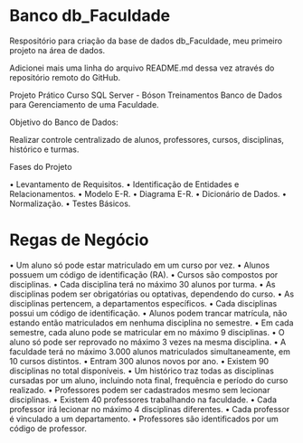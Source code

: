 # Banco db_Faculdade

Respositório para criação da base de dados db_Faculdade, meu primeiro projeto na área de dados.

Adicionei mais uma linha do arquivo README.md dessa vez através do repositório remoto do GitHub.

Projeto Prático Curso SQL Server - Bóson Treinamentos
Banco de Dados para Gerenciamento de uma Faculdade.

Objetivo do Banco de Dados:

Realizar controle centralizado de alunos, professores, cursos, disciplinas, histórico e turmas.

Fases do Projeto

•	Levantamento de Requisitos.
•	Identificação de Entidades e Relacionamentos.
•	Modelo E-R.
•	Diagrama E-R.
•	Dicionário de Dados.
•	Normalização.
•	Testes Básicos.

# Regas de Negócio

•	Um aluno só pode estar matriculado em um curso por vez.
•	Alunos possuem um código de identificação (RA).
•	Cursos são compostos por disciplinas.
•	Cada disciplina terá no máximo 30 alunos por turma.
•	As disciplinas podem ser obrigatórias ou optativas, dependendo do curso.
•	As disciplinas pertencem, a departamentos específicos.
•	Cada disciplinas possui um código de identificação.
•	Alunos podem trancar matrícula, não estando então matriculados em nenhuma disciplina no semestre.
•	Em cada semestre, cada aluno pode se matricular em no máximo 9 disciplinas.
•	O aluno só pode ser reprovado no máximo 3 vezes na mesma disciplina.
•	A faculdade terá no máximo 3.000 alunos matriculados simultaneamente, em 10 cursos distintos.
•	Entram 300 alunos novos por ano.
•	Existem 90 disciplinas no total disponíveis.
•	Um histórico traz todas as disciplinas cursadas por um aluno, incluindo nota final, frequência e período do curso realizado.
•	Professores podem ser cadastrados mesmo sem lecionar disciplinas.
•	Existem 40 professores trabalhando na faculdade.
•	Cada professor irá lecionar no máximo 4 disciplinas diferentes.
•	Cada professor é vinculado a um departamento.
•	Professores são identificados por um código de professor.
